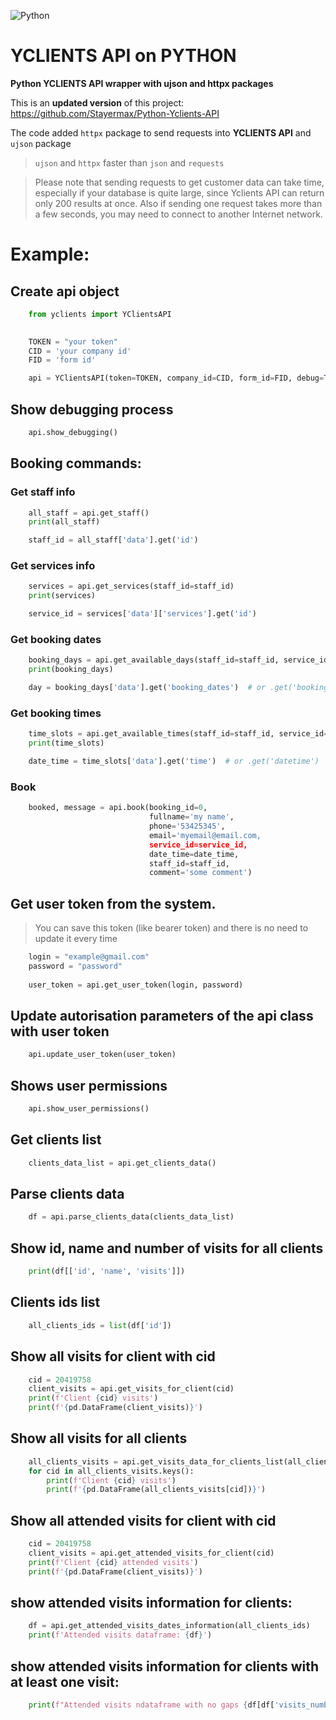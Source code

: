 ![Python](https://img.shields.io/badge/python-3670A0?style=for-the-badge&logo=python&logoColor=ffdd54)
# YCLIENTS API on PYTHON

**Python YCLIENTS API wrapper with ujson and httpx packages**

This is an **updated version** of this project: https://github.com/Stayermax/Python-Yclients-API

The code added `httpx` package to send requests into **YCLIENTS API** and `ujson` package 
> `ujson` and `httpx` faster than `json` and `requests`

> Please note that sending requests to get customer data can take time, especially if your database is quite large, since Yclients API can return only 200 results at once. Also if sending one request takes more than a few seconds, you may need to connect to another Internet network.

# Example:
## Create api object
```python
    from yclients import YClientsAPI
    

    TOKEN = "your token"
    СID = 'your company id'
    FID = 'form id'

    api = YClientsAPI(token=TOKEN, company_id=СID, form_id=FID, debug=True)
```
## Show debugging process
```python
    api.show_debugging()
```
## Booking commands:
### Get staff info
```python
    all_staff = api.get_staff()
    print(all_staff)

    staff_id = all_staff['data'].get('id')
```
### Get services info
```python
    services = api.get_services(staff_id=staff_id)
    print(services)

    service_id = services['data']['services'].get('id')
```
### Get booking dates
```python
    booking_days = api.get_available_days(staff_id=staff_id, service_id=service_id):
    print(booking_days)

    day = booking_days['data'].get('booking_dates')  # or .get('booking_days')
```
### Get booking times
```python
    time_slots = api.get_available_times(staff_id=staff_id, service_id=service_id, day=day)
    print(time_slots)

    date_time = time_slots['data'].get('time')  # or .get('datetime')
```
### Book
```python
    booked, message = api.book(booking_id=0, 
                               fullname='my name', 
                               phone='53425345', 
                               email='myemail@email.com, 
                               service_id=service_id, 
                               date_time=date_time, 
                               staff_id=staff_id, 
                               comment='some comment')
```
## Get user token from the system.
> You can save this token (like bearer token) and there is no need to update it every time
```python
    login = "example@gmail.com"
    password = "password"
    
    user_token = api.get_user_token(login, password)
```
## Update autorisation parameters of the api class with user token
```python
    api.update_user_token(user_token)
```
## Shows user permissions
```python
    api.show_user_permissions()
```
## Get clients list
```python
    clients_data_list = api.get_clients_data()
```
## Parse clients data
```python
    df = api.parse_clients_data(clients_data_list)
```  
## Show id, name and number of visits for all clients
```python
    print(df[['id', 'name', 'visits']])
```
## Clients ids list
```python
    all_clients_ids = list(df['id'])
```
## Show all visits for client with cid
```python
    cid = 20419758
    client_visits = api.get_visits_for_client(cid)
    print(f'Client {cid} visits')
    print(f'{pd.DataFrame(client_visits)}')
```
## Show all visits for all clients
```python
    all_clients_visits = api.get_visits_data_for_clients_list(all_clients_ids)
    for cid in all_clients_visits.keys():
        print(f'Client {cid} visits')
        print(f'{pd.DataFrame(all_clients_visits[cid])}')
```
## Show all attended visits for client with cid
```python
    cid = 20419758
    client_visits = api.get_attended_visits_for_client(cid)
    print(f'Client {cid} attended visits')
    print(f'{pd.DataFrame(client_visits)}')
```
## show attended visits information for clients:
```python
    df = api.get_attended_visits_dates_information(all_clients_ids)
    print(f'Attended visits dataframe: {df}')
```
## show attended visits information for clients with at least one visit:
```python
    print(f"Attended visits ndataframe with no gaps {df[df['visits_number']>0]}")
```
